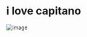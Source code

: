 # i love capitano


![image](https://github.com/user-attachments/assets/7be9b56c-e6b1-498c-b500-88781a6a96c8)
